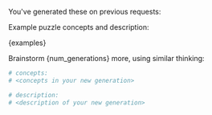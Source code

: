 You've generated these on previous requests:

Example puzzle concepts and description:

{examples}

Brainstorm {num_generations} more, using similar thinking:

```python
# concepts:
# <concepts in your new generation>

# description:
# <description of your new generation>
```
